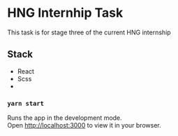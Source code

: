 # HNG Internhip Task

This task is for stage three of the current HNG internship

## Stack

- React
- Scss
-

### `yarn start`

Runs the app in the development mode.\
Open [http://localhost:3000](http://localhost:3000) to view it in your browser.
